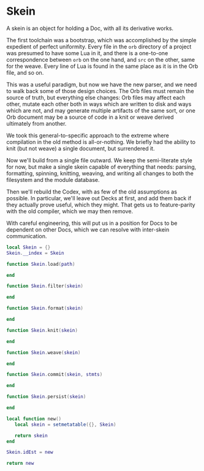 # Skein


  A skein is an object for holding a Doc, with all its derivative works.


The first toolchain was a bootstrap, which was accomplished by the simple
expedient of perfect uniformity.  Every file in the ``orb`` directory of a
project was presumed to have some Lua in it, and there is a one-to-one
correspondence between ``orb`` on the one hand, and ``src`` on the other, same
for the weave.  Every line of Lua is found in the same place as it is in the
Orb file, and so on.


This was a useful paradigm, but now we have the new parser, and we need to
walk back some of those design choices.  The Orb files must remain the source
of truth, but everything else changes: Orb files may affect each other,
mutate each other both in ways which are written to disk and ways which are
not, and may generate multiple artifacts of the same sort, or one Orb document
may be a source of code in a knit or weave derived ultimately from another.


We took this general-to-specific approach to the extreme where compilation in
the old method is all-or-nothing.  We briefly had the ability to knit (but not
weave) a single document, but surrendered it.


Now we'll build from a single file outward.  We keep the semi-literate style
for now, but make a single skein capable of everything that needs: parsing,
formatting, spinning, knitting, weaving, and writing all changes to both the
filesystem and the module database.


Then we'll rebuild the Codex, with as few of the old assumptions as possible.
In particular, we'll leave out Decks at first, and add them back if they
actually prove useful, which they might.  That gets us to feature-parity with
the old compiler, which we may then remove.


With careful engineering, this will put us in a position for Docs to be
dependent on other Docs, which we can resolve with inter-skein communication.

```lua
local Skein = {}
Skein.__index = Skein
```
```lua
function Skein.load(path)

end
```
```lua
function Skein.filter(skein)

end
```
```lua
function Skein.format(skein)

end
```
```lua
function Skein.knit(skein)

end
```
```lua
function Skein.weave(skein)

end
```
```lua
function Skein.commit(skein, stmts)

end
```
```lua
function Skein.persist(skein)

end
```
```lua
local function new()
   local skein = setmetatable({}, Skein)

   return skein
end

Skein.idEst = new
```
```lua
return new
```
